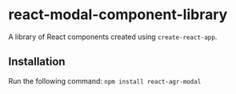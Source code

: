 # react-modal-component-library
A library of React components created using `create-react-app`.

## Installation
Run the following command:
`npm install react-agr-modal`